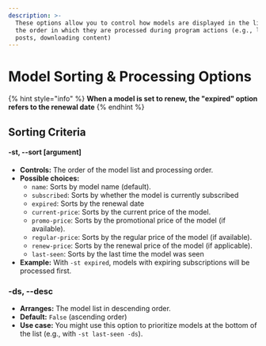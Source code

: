 ```yaml
---
description: >-
  These options allow you to control how models are displayed in the list and
  the order in which they are processed during program actions (e.g., liking
  posts, downloading content)
---
```


# Model Sorting & Processing Options

{% hint style="info" %}
&#x20;**When a model is set to renew, the "expired" option refers to the renewal date**
{% endhint %}



## Sorting Criteria

#### -st, --sort \[argument]

* **Controls:** The order of the model list and processing order.
* **Possible choices:**
  * `name`: Sorts by model name (default).
  * `subscribed`: Sorts by whether the model is currently subscribed&#x20;
  * `expired`: Sorts by the renewal date
  * `current-price`: Sorts by the current price of the model.
  * `promo-price`: Sorts by the promotional price of the model (if available).
  * `regular-price`: Sorts by the regular price of the model (if available).
  * `renew-price`: Sorts by the renewal price of the model (if applicable).
  * `last-seen`: Sorts by the last time the model was seen&#x20;
* **Example:** With `-st expired`, models with expiring subscriptions will be processed first.

### -ds, --desc

* **Arranges:** The model list in descending order.
* **Default:** `False` (ascending order)
* **Use case:** You might use this option to prioritize models at the bottom of the list (e.g., with `-st last-seen -ds`).
